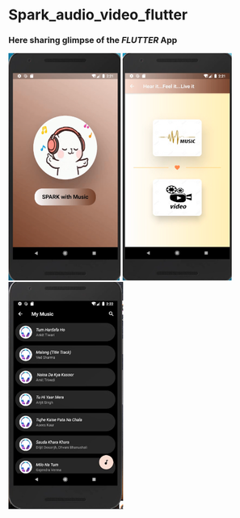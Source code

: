 # Spark_audio_video_flutter

### Here sharing glimpse of the ***FLUTTER*** App

<img src="/ScreenShots/1.png" height="450">
<img src="/ScreenShots/2.png"  height="450">
<img src="/ScreenShots/3.png"  height="450">
